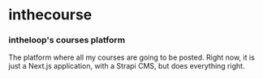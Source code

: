 # inthecourse
### intheloop's courses platform

The platform where all my courses are going to be posted. Right now, it is just a Next.js application, with a Strapi CMS, but does everything right.
